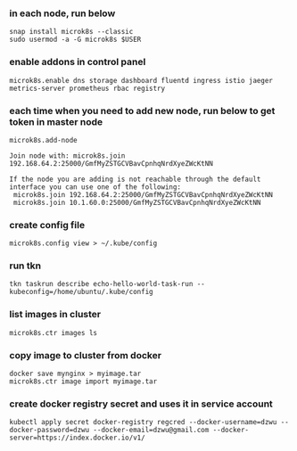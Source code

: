 ### in each node, run below
```
snap install microk8s --classic
sudo usermod -a -G microk8s $USER
```
### enable addons in control panel
```
microk8s.enable dns storage dashboard fluentd ingress istio jaeger metrics-server prometheus rbac registry
```
### each time when you need to add new node, run below to get token in master node
```
microk8s.add-node

Join node with: microk8s.join 192.168.64.2:25000/GmfMyZSTGCVBavCpnhqNrdXyeZWcKtNN

If the node you are adding is not reachable through the default interface you can use one of the following:
 microk8s.join 192.168.64.2:25000/GmfMyZSTGCVBavCpnhqNrdXyeZWcKtNN
 microk8s.join 10.1.60.0:25000/GmfMyZSTGCVBavCpnhqNrdXyeZWcKtNN
```
### create config file
```
microk8s.config view > ~/.kube/config
```
### run tkn
```
tkn taskrun describe echo-hello-world-task-run --kubeconfig=/home/ubuntu/.kube/config
```
### list images in cluster
```
microk8s.ctr images ls
```
### copy image to cluster from docker
```
docker save mynginx > myimage.tar
microk8s.ctr image import myimage.tar
```
### create docker registry secret and uses it in service account
```
kubectl apply secret docker-registry regcred --docker-username=dzwu --docker-password=dzwu --docker-email=dzwu@gmail.com --docker-server=https://index.docker.io/v1/
```
